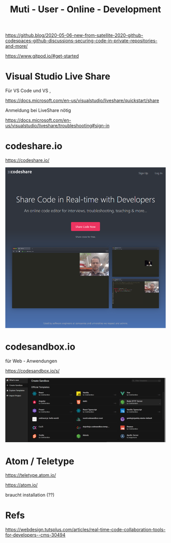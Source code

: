 ﻿---
layout: post
title: Muti - User - Online - Development 
categories: 
tags: 
---


https://github.blog/2020-05-06-new-from-satellite-2020-github-codespaces-github-discussions-securing-code-in-private-repositories-and-more/ 


https://www.gitpod.io/#get-started 



# Visual Studio Live Share

Für VS Code und VS , 

<https://docs.microsoft.com/en-us/visualstudio/liveshare/quickstart/share> 

Anmeldung bei LiveShare nötig 

https://docs.microsoft.com/en-us/visualstudio/liveshare/troubleshooting#sign-in 


# codeshare.io 

<https://codeshare.io/>

![Codeshare.Io](../pic/codeshare.io.png)

# codesandbox.io

für  Web - Anwendungen 


<https://codesandbox.io/s/>

![2020 09 14 Codesandbox](/pic/2020-09-14-codesandbox.png)


# Atom / Teletype 

<https://teletype.atom.io/>

<https://atom.io/>

braucht installation (??)

# Refs

https://webdesign.tutsplus.com/articles/real-time-code-collaboration-tools-for-developers--cms-30494 
